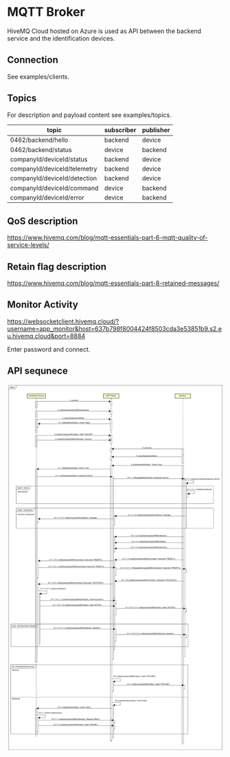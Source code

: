 # MQTT Broker

HiveMQ Cloud hosted on Azure is used as API between the backend service and the identification devices.

## Connection
See examples/clients.

## Topics
For description and payload content see examples/topics.

topic | subscriber | publisher 
--- | --- | --- 
0462/backend/hello | backend | device
0462/backend/status | device | backend
companyId/deviceId/status | backend | device
companyId/deviceId/telemetry | backend | device
companyId/deviceId/detection | backend | device
companyId/deviceId/command | device | backend
companyId/deviceId/error | device | backend


## QoS description

https://www.hivemq.com/blog/mqtt-essentials-part-6-mqtt-quality-of-service-levels/

## Retain flag description

https://www.hivemq.com/blog/mqtt-essentials-part-8-retained-messages/

## Monitor Activity
https://websocketclient.hivemq.cloud/?username=app_monitor&host=637b798f8004424f8503cda3e53851b9.s2.eu.hivemq.cloud&port=8884

Enter password and connect.

## API sequnece
<img src="./api.svg">